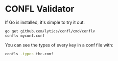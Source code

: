 # CONFL Validator

If Go is installed, it's simple to try it out:

```bash
go get github.com/lytics/confl/cmd/conflv
conflv myconf.conf
```

You can see the types of every key in a conf file with:

```bash
conflv -types the.conf
```


